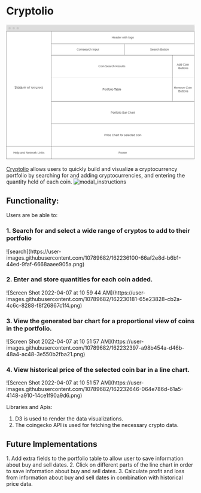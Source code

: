 <h1>Cryptolio</h1>
<img src="./screenshots/cryptolio_wireframe.png" />

<a href="https://domswaby.github.io/js-project">Cryptolio</a> allows users to quickly build and visualize a cryptocurrency portfolio by searching for and adding cryptocurrencies, and entering the quantity held of each coin. 
![modal_instructions](https://user-images.githubusercontent.com/10789682/162228527-bdf94d51-0ade-4aa5-92b4-ec85a7cb33b6.png)

<h2>Functionality:</h2>
Users are be able to: 
<h3>1. Search for and select a wide range of cryptos to add to their portfolio</h3>
![search](https://user-images.githubusercontent.com/10789682/162236100-66af2e8d-b6b1-44ed-9faf-6668aaee905a.png)

<h3>2. Enter and store quantities for each coin added.</h3>
![Screen Shot 2022-04-07 at 10 59 44 AM](https://user-images.githubusercontent.com/10789682/162230181-65e23828-cb2a-4c6c-8288-f8f26867c1f4.png)
 
<h3>3. View the generated bar chart for a proportional view of coins in the portfolio.</h3>
![Screen Shot 2022-04-07 at 10 51 57 AM](https://user-images.githubusercontent.com/10789682/162232397-a98b454a-d46b-48a4-ac48-3e550b2fba21.png)
  
<h3>4. View historical price of the selected coin bar in a line chart.</h3>
![Screen Shot 2022-04-07 at 10 51 57 AM](https://user-images.githubusercontent.com/10789682/162232646-064e786d-61a5-4148-a910-14ce1f90a9d6.png)

Libraries and Apis: 
1. D3 is used to render the data visualizations.  
2. The coingecko API is used for fetching the necessary crypto data. 

<h2>Future Implementations</h2> 
1. Add extra fields to the portfolio table to allow user to save information about buy and sell dates.
2. Click on different parts of the line chart in order to save information about buy and sell dates.  
3. Calculate profit and loss from information about buy and sell dates in combination with historical price data.

